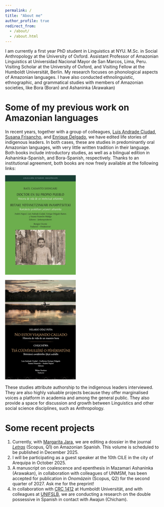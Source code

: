 ```yaml
---
permalink: /
title: "About me"
author_profile: true
redirect_from: 
  - /about/
  - /about.html
---
```


I am currently a first year PhD student in Linguistics at NYU. M.Sc. in Social Anthropology at the University of Oxford. Assistant Professor of Amazonian Linguistics at Universidad Nacional Mayor de San Marcos, Lima, Peru. Visiting Scholar at the University of Oxford, and Visiting Fellow at the Humboldt Universität, Berlin. My research focuses on phonological aspects of Amazonian languages. I have also conducted ethnolinguistic, ethnographic, and grammatical studies with members of Amazonian societies, like Bora (Boran) and Ashaninka (Arawakan)

Some of my previous work on Amazonian languages
======
In recent years, together with a group of colleagues, [Luis Andrade Ciudad](https://www.pucp.edu.pe/profesor/luis-andrade-ciudad), [Susana Frisancho](https://www.pucp.edu.pe/profesor/susana-frisancho-hidalgo), and [Enrique Delgado](https://www.pucp.edu.pe/profesor/guillermo-delgado-ramos), we have edited life stories of indigenous leaders. In both cases, these are studies in predominantly oral Amazonian languages, with very little written tradition in their language. Both books include introductory studies, as well as a bilingual edition in Ashaninka-Spanish, and Bora-Spanish, respectively. Thanks to an institutional agreement, both books are now freely available at the following links:

[<img src="/images/Casanto.png">](https://doi.org/10.18800/978-612-317-804-8)

[<img src="/images/Diaz.png">](https://doi.org/10.18800/9786123172633)

These studies attribute authorship to the indigenous leaders interviewed. They are also highly valuable projects because they offer marginalised voices a platform in academia and among the general public. They also provide a space for discussion and growth between Linguistics and other social science disciplines, such as Anthropology.

Some recent projects
======
1. Currently, with [Margarita Jara](https://www.unlv.edu/people/margarita-jara), we are editing a dossier in the journal [_Letras_](https://revista.letras.unmsm.edu.pe/index.php/le/convocatoria-2025) (Scopus, Q1) on Amazonian Spanish. This volume is scheduled to be published in December 2025.
1. I will be participating as a guest speaker at the 10th CILE in the city of Arequipa in October 2025. 
1. A manuscript on coalescence and epenthesis in Mazamari Ashaninka (Arawakan), in collaboration with colleagues of UNMSM, has been accepted for publication in _Onomázein_ (Scopus, Q2) for the second quarter of 2027. Ask me for the preprint!
1. In collaboration with [CRC 1412](https://sfb1412.hu-berlin.de/projects/a09/) at Humboldt Universität, and with colleagues at [UNIFSLB](https://www.unibagua.edu.pe), we are conducting a research on the double possessive in Spanish in contact with Awajun (Chicham).
